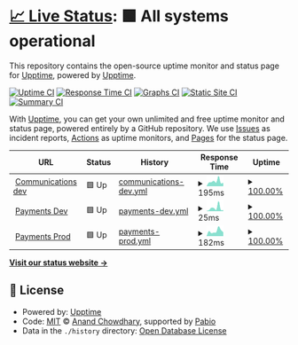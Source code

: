 # [📈 Live Status](https://demo.upptime.js.org): <!--live status--> **🟩 All systems operational**

This repository contains the open-source uptime monitor and status page for [Upptime](https://upptime.js.org), powered by [Upptime](https://github.com/upptime/upptime).

[![Uptime CI](https://github.com/upptime/arara-status-page/workflows/Uptime%20CI/badge.svg)](https://github.com/upptime/arara-status-page/actions?query=workflow%3A%22Uptime+CI%22)
[![Response Time CI](https://github.com/upptime/arara-status-page/workflows/Response%20Time%20CI/badge.svg)](https://github.com/upptime/arara-status-page/actions?query=workflow%3A%22Response+Time+CI%22)
[![Graphs CI](https://github.com/upptime/arara-status-page/workflows/Graphs%20CI/badge.svg)](https://github.com/upptime/arara-status-page/actions?query=workflow%3A%22Graphs+CI%22)
[![Static Site CI](https://github.com/upptime/arara-status-page/workflows/Static%20Site%20CI/badge.svg)](https://github.com/upptime/arara-status-page/actions?query=workflow%3A%22Static+Site+CI%22)
[![Summary CI](https://github.com/upptime/arara-status-page/workflows/Summary%20CI/badge.svg)](https://github.com/upptime/arara-status-page/actions?query=workflow%3A%22Summary+CI%22)

With [Upptime](https://upptime.js.org), you can get your own unlimited and free uptime monitor and status page, powered entirely by a GitHub repository. We use [Issues](https://github.com/upptime/arara-status-page/issues) as incident reports, [Actions](https://github.com/upptime/arara-status-page/actions) as uptime monitors, and [Pages](https://demo.upptime.js.org) for the status page.

<!--start: status pages-->
<!-- This summary is generated by Upptime (https://github.com/upptime/upptime) -->
<!-- Do not edit this manually, your changes will be overwritten -->
<!-- prettier-ignore -->
| URL | Status | History | Response Time | Uptime |
| --- | ------ | ------- | ------------- | ------ |
| <img alt="" src="https://icons.duckduckgo.com/ip3/api-dev.araraholding.com.ico" height="13"> [Communications dev](https://api-dev.araraholding.com/api/comms/health) | 🟩 Up | [communications-dev.yml](https://github.com/GoGipsy/arara-status-page/commits/HEAD/history/communications-dev.yml) | <details><summary><img alt="Response time graph" src="./graphs/communications-dev/response-time-week.png" height="20"> 195ms</summary><br><a href="https://GoGipsy.github.io/arara-status-page/history/communications-dev"><img alt="Response time 206" src="https://img.shields.io/endpoint?url=https%3A%2F%2Fraw.githubusercontent.com%2FGoGipsy%2Farara-status-page%2FHEAD%2Fapi%2Fcommunications-dev%2Fresponse-time.json"></a><br><a href="https://GoGipsy.github.io/arara-status-page/history/communications-dev"><img alt="24-hour response time 205" src="https://img.shields.io/endpoint?url=https%3A%2F%2Fraw.githubusercontent.com%2FGoGipsy%2Farara-status-page%2FHEAD%2Fapi%2Fcommunications-dev%2Fresponse-time-day.json"></a><br><a href="https://GoGipsy.github.io/arara-status-page/history/communications-dev"><img alt="7-day response time 195" src="https://img.shields.io/endpoint?url=https%3A%2F%2Fraw.githubusercontent.com%2FGoGipsy%2Farara-status-page%2FHEAD%2Fapi%2Fcommunications-dev%2Fresponse-time-week.json"></a><br><a href="https://GoGipsy.github.io/arara-status-page/history/communications-dev"><img alt="30-day response time 211" src="https://img.shields.io/endpoint?url=https%3A%2F%2Fraw.githubusercontent.com%2FGoGipsy%2Farara-status-page%2FHEAD%2Fapi%2Fcommunications-dev%2Fresponse-time-month.json"></a><br><a href="https://GoGipsy.github.io/arara-status-page/history/communications-dev"><img alt="1-year response time 206" src="https://img.shields.io/endpoint?url=https%3A%2F%2Fraw.githubusercontent.com%2FGoGipsy%2Farara-status-page%2FHEAD%2Fapi%2Fcommunications-dev%2Fresponse-time-year.json"></a></details> | <details><summary><a href="https://GoGipsy.github.io/arara-status-page/history/communications-dev">100.00%</a></summary><a href="https://GoGipsy.github.io/arara-status-page/history/communications-dev"><img alt="All-time uptime 98.91%" src="https://img.shields.io/endpoint?url=https%3A%2F%2Fraw.githubusercontent.com%2FGoGipsy%2Farara-status-page%2FHEAD%2Fapi%2Fcommunications-dev%2Fuptime.json"></a><br><a href="https://GoGipsy.github.io/arara-status-page/history/communications-dev"><img alt="24-hour uptime 100.00%" src="https://img.shields.io/endpoint?url=https%3A%2F%2Fraw.githubusercontent.com%2FGoGipsy%2Farara-status-page%2FHEAD%2Fapi%2Fcommunications-dev%2Fuptime-day.json"></a><br><a href="https://GoGipsy.github.io/arara-status-page/history/communications-dev"><img alt="7-day uptime 100.00%" src="https://img.shields.io/endpoint?url=https%3A%2F%2Fraw.githubusercontent.com%2FGoGipsy%2Farara-status-page%2FHEAD%2Fapi%2Fcommunications-dev%2Fuptime-week.json"></a><br><a href="https://GoGipsy.github.io/arara-status-page/history/communications-dev"><img alt="30-day uptime 99.97%" src="https://img.shields.io/endpoint?url=https%3A%2F%2Fraw.githubusercontent.com%2FGoGipsy%2Farara-status-page%2FHEAD%2Fapi%2Fcommunications-dev%2Fuptime-month.json"></a><br><a href="https://GoGipsy.github.io/arara-status-page/history/communications-dev"><img alt="1-year uptime 98.93%" src="https://img.shields.io/endpoint?url=https%3A%2F%2Fraw.githubusercontent.com%2FGoGipsy%2Farara-status-page%2FHEAD%2Fapi%2Fcommunications-dev%2Fuptime-year.json"></a></details>
| <img alt="" src="https://icons.duckduckgo.com/ip3/api-dev.araraholding.com.ico" height="13"> [Payments Dev](https://api-dev.araraholding.com/payments/v1/internal/healthcheck) | 🟩 Up | [payments-dev.yml](https://github.com/GoGipsy/arara-status-page/commits/HEAD/history/payments-dev.yml) | <details><summary><img alt="Response time graph" src="./graphs/payments-dev/response-time-week.png" height="20"> 25ms</summary><br><a href="https://GoGipsy.github.io/arara-status-page/history/payments-dev"><img alt="Response time 36" src="https://img.shields.io/endpoint?url=https%3A%2F%2Fraw.githubusercontent.com%2FGoGipsy%2Farara-status-page%2FHEAD%2Fapi%2Fpayments-dev%2Fresponse-time.json"></a><br><a href="https://GoGipsy.github.io/arara-status-page/history/payments-dev"><img alt="24-hour response time 33" src="https://img.shields.io/endpoint?url=https%3A%2F%2Fraw.githubusercontent.com%2FGoGipsy%2Farara-status-page%2FHEAD%2Fapi%2Fpayments-dev%2Fresponse-time-day.json"></a><br><a href="https://GoGipsy.github.io/arara-status-page/history/payments-dev"><img alt="7-day response time 25" src="https://img.shields.io/endpoint?url=https%3A%2F%2Fraw.githubusercontent.com%2FGoGipsy%2Farara-status-page%2FHEAD%2Fapi%2Fpayments-dev%2Fresponse-time-week.json"></a><br><a href="https://GoGipsy.github.io/arara-status-page/history/payments-dev"><img alt="30-day response time 29" src="https://img.shields.io/endpoint?url=https%3A%2F%2Fraw.githubusercontent.com%2FGoGipsy%2Farara-status-page%2FHEAD%2Fapi%2Fpayments-dev%2Fresponse-time-month.json"></a><br><a href="https://GoGipsy.github.io/arara-status-page/history/payments-dev"><img alt="1-year response time 36" src="https://img.shields.io/endpoint?url=https%3A%2F%2Fraw.githubusercontent.com%2FGoGipsy%2Farara-status-page%2FHEAD%2Fapi%2Fpayments-dev%2Fresponse-time-year.json"></a></details> | <details><summary><a href="https://GoGipsy.github.io/arara-status-page/history/payments-dev">100.00%</a></summary><a href="https://GoGipsy.github.io/arara-status-page/history/payments-dev"><img alt="All-time uptime 99.08%" src="https://img.shields.io/endpoint?url=https%3A%2F%2Fraw.githubusercontent.com%2FGoGipsy%2Farara-status-page%2FHEAD%2Fapi%2Fpayments-dev%2Fuptime.json"></a><br><a href="https://GoGipsy.github.io/arara-status-page/history/payments-dev"><img alt="24-hour uptime 100.00%" src="https://img.shields.io/endpoint?url=https%3A%2F%2Fraw.githubusercontent.com%2FGoGipsy%2Farara-status-page%2FHEAD%2Fapi%2Fpayments-dev%2Fuptime-day.json"></a><br><a href="https://GoGipsy.github.io/arara-status-page/history/payments-dev"><img alt="7-day uptime 100.00%" src="https://img.shields.io/endpoint?url=https%3A%2F%2Fraw.githubusercontent.com%2FGoGipsy%2Farara-status-page%2FHEAD%2Fapi%2Fpayments-dev%2Fuptime-week.json"></a><br><a href="https://GoGipsy.github.io/arara-status-page/history/payments-dev"><img alt="30-day uptime 100.00%" src="https://img.shields.io/endpoint?url=https%3A%2F%2Fraw.githubusercontent.com%2FGoGipsy%2Farara-status-page%2FHEAD%2Fapi%2Fpayments-dev%2Fuptime-month.json"></a><br><a href="https://GoGipsy.github.io/arara-status-page/history/payments-dev"><img alt="1-year uptime 99.08%" src="https://img.shields.io/endpoint?url=https%3A%2F%2Fraw.githubusercontent.com%2FGoGipsy%2Farara-status-page%2FHEAD%2Fapi%2Fpayments-dev%2Fuptime-year.json"></a></details>
| <img alt="" src="https://icons.duckduckgo.com/ip3/api.araraholding.com.ico" height="13"> [Payments Prod](https://api.araraholding.com/payments/v1/internal/healthcheck) | 🟩 Up | [payments-prod.yml](https://github.com/GoGipsy/arara-status-page/commits/HEAD/history/payments-prod.yml) | <details><summary><img alt="Response time graph" src="./graphs/payments-prod/response-time-week.png" height="20"> 182ms</summary><br><a href="https://GoGipsy.github.io/arara-status-page/history/payments-prod"><img alt="Response time 221" src="https://img.shields.io/endpoint?url=https%3A%2F%2Fraw.githubusercontent.com%2FGoGipsy%2Farara-status-page%2FHEAD%2Fapi%2Fpayments-prod%2Fresponse-time.json"></a><br><a href="https://GoGipsy.github.io/arara-status-page/history/payments-prod"><img alt="24-hour response time 216" src="https://img.shields.io/endpoint?url=https%3A%2F%2Fraw.githubusercontent.com%2FGoGipsy%2Farara-status-page%2FHEAD%2Fapi%2Fpayments-prod%2Fresponse-time-day.json"></a><br><a href="https://GoGipsy.github.io/arara-status-page/history/payments-prod"><img alt="7-day response time 182" src="https://img.shields.io/endpoint?url=https%3A%2F%2Fraw.githubusercontent.com%2FGoGipsy%2Farara-status-page%2FHEAD%2Fapi%2Fpayments-prod%2Fresponse-time-week.json"></a><br><a href="https://GoGipsy.github.io/arara-status-page/history/payments-prod"><img alt="30-day response time 211" src="https://img.shields.io/endpoint?url=https%3A%2F%2Fraw.githubusercontent.com%2FGoGipsy%2Farara-status-page%2FHEAD%2Fapi%2Fpayments-prod%2Fresponse-time-month.json"></a><br><a href="https://GoGipsy.github.io/arara-status-page/history/payments-prod"><img alt="1-year response time 221" src="https://img.shields.io/endpoint?url=https%3A%2F%2Fraw.githubusercontent.com%2FGoGipsy%2Farara-status-page%2FHEAD%2Fapi%2Fpayments-prod%2Fresponse-time-year.json"></a></details> | <details><summary><a href="https://GoGipsy.github.io/arara-status-page/history/payments-prod">100.00%</a></summary><a href="https://GoGipsy.github.io/arara-status-page/history/payments-prod"><img alt="All-time uptime 100.00%" src="https://img.shields.io/endpoint?url=https%3A%2F%2Fraw.githubusercontent.com%2FGoGipsy%2Farara-status-page%2FHEAD%2Fapi%2Fpayments-prod%2Fuptime.json"></a><br><a href="https://GoGipsy.github.io/arara-status-page/history/payments-prod"><img alt="24-hour uptime 100.00%" src="https://img.shields.io/endpoint?url=https%3A%2F%2Fraw.githubusercontent.com%2FGoGipsy%2Farara-status-page%2FHEAD%2Fapi%2Fpayments-prod%2Fuptime-day.json"></a><br><a href="https://GoGipsy.github.io/arara-status-page/history/payments-prod"><img alt="7-day uptime 100.00%" src="https://img.shields.io/endpoint?url=https%3A%2F%2Fraw.githubusercontent.com%2FGoGipsy%2Farara-status-page%2FHEAD%2Fapi%2Fpayments-prod%2Fuptime-week.json"></a><br><a href="https://GoGipsy.github.io/arara-status-page/history/payments-prod"><img alt="30-day uptime 100.00%" src="https://img.shields.io/endpoint?url=https%3A%2F%2Fraw.githubusercontent.com%2FGoGipsy%2Farara-status-page%2FHEAD%2Fapi%2Fpayments-prod%2Fuptime-month.json"></a><br><a href="https://GoGipsy.github.io/arara-status-page/history/payments-prod"><img alt="1-year uptime 100.00%" src="https://img.shields.io/endpoint?url=https%3A%2F%2Fraw.githubusercontent.com%2FGoGipsy%2Farara-status-page%2FHEAD%2Fapi%2Fpayments-prod%2Fuptime-year.json"></a></details>

<!--end: status pages-->

[**Visit our status website →**](https://demo.upptime.js.org)

## 📄 License

- Powered by: [Upptime](https://github.com/upptime/upptime)
- Code: [MIT](./LICENSE) © [Anand Chowdhary](https://anandchowdhary.com), supported by [Pabio](https://pabio.com)
- Data in the `./history` directory: [Open Database License](https://opendatacommons.org/licenses/odbl/1-0/)
